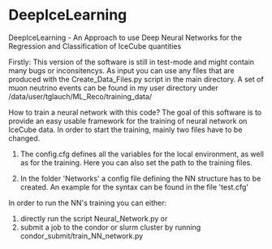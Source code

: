 # DeepIceLearning
DeepIceLearning - An Approach to use Deep Neural Networks for the Regression and Classification of IceCube quantities

Firstly: This version of the software is still in test-mode and might contain many bugs or inconsitencys. 
As input you can use any files that are produced with the Create_Data_Files.py script in the main directory. A set of muon neutrino events can be found in my user directory under /data/user/tglauch/ML_Reco/training_data/

How to train a neural network with this code?
The goal of this software is to provide an easy usable framework for the training of neural network on IceCube data. In order to start
the training, mainly two files have to be changed.

1. The config.cfg defines all the variables for the local environment, as well as for the training. Here you can also set the path to the training files.

2. In the folder 'Networks' a config file defining the NN structure has to be created. An example for the syntax can be found in the 
file 'test.cfg'

In order to run the NN's training you can either:

1. directly run the script Neural_Network.py 
or 
2. submit a job to the condor or slurm cluster by running condor_submit/train_NN_network.py
